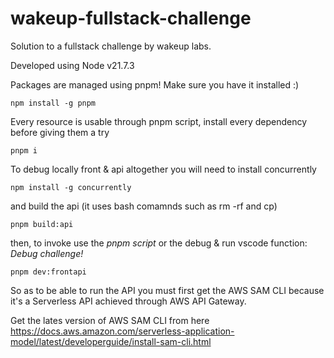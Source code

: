# wakeup-fullstack-challenge
Solution to a fullstack challenge by wakeup labs.

Developed using Node v21.7.3

Packages are managed using pnpm!
Make sure you have it installed :)
```
npm install -g pnpm
```

Every resource is usable through pnpm script,
install every dependency before giving them a try
```
pnpm i
```

To debug locally front & api altogether you will need to install concurrently
```
npm install -g concurrently
```

and build the api (it uses bash comamnds such as rm -rf and cp)
```
pnpm build:api
```

then, to invoke use the *pnpm script* or the debug & run vscode function: *Debug challenge!*
```
pnpm dev:frontapi
```

So as to be able to run the API you must first get the AWS SAM CLI because it's a Serverless API achieved through AWS API Gateway.

Get the lates version of AWS SAM CLI from here
https://docs.aws.amazon.com/serverless-application-model/latest/developerguide/install-sam-cli.html